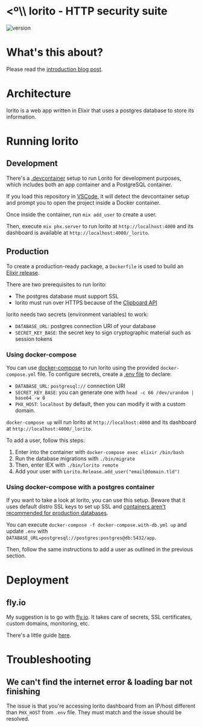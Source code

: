 # <º\\\ lorito - HTTP security suite

![version](https://img.shields.io/github/v/tag/csalazar/lorito)

# What's this about?

Please read the [introduction blog post](https://csal.medium.com/introducing-lorito-a-security-http-suite-153c6df05516).

# Architecture

lorito is a web app written in Elixir
that uses a postgres database to store its information.

# Running lorito

## Development

There's a [.devcontainer](https://containers.dev/) setup
to run Lorito for development purposes,
which includes both an app container and a PostgreSQL container.

If you load this repository in [VSCode](https://code.visualstudio.com/),
it will detect the devcontainer setup
and prompt you to open the project inside a Docker container.

Once inside the container, run `mix add_user` to create a user.

Then, execute `mix phx.server` to run lorito at `http://localhost:4000`
and its dashboard is available at `http://localhost:4000/_lorito`.

## Production

To create a production-ready package,
a `Dockerfile` is used to build an [Elixir release](https://hexdocs.pm/mix/Mix.Tasks.Release.html#module-why-releases).

There are two prerequisites to run lorito:

- The postgres database must support SSL
- lorito must run over HTTPS because of the [Clipboard API](https://developer.mozilla.org/en-US/docs/Web/API/Clipboard_API#security_considerations)

lorito needs two secrets (environment variables) to work:

- `DATABASE_URL`: postgres connection URI of your database
- `SECRET_KEY_BASE`: the secret key to sign cryptographic material such as session tokens

### Using docker-compose

You can use [docker-compose](https://docs.docker.com/compose/) to run lorito
using the provided `docker-compose.yml` file.
To configure secrets,
create a [.env file](https://docs.docker.com/compose/how-tos/environment-variables/variable-interpolation/#env-file) to declare:

* `DATABASE_URL`: `postgresql://` connection URI
* `SECRET_KEY_BASE`: you can generate one with `head -c 66 /dev/urandom | base64 -w 0`
* `PHX_HOST`: `localhost` by default, then you can modify it with a custom domain.

`docker-compose up` will run lorito at `http://localhost:4000`
and its dashboard at `http://localhost:4000/_lorito`.

To add a user, follow this steps:
1. Enter into the container with `docker-compose exec elixir /bin/bash`
2. Run the database migrations with `./bin/migrate`
3. Then, enter IEX with `./bin/lorito remote`
4. Add your user with `Lorito.Release.add_user("email@domain.tld")`

### Using docker-compose with a postgres container

If you want to take a look at lorito, you can use this setup.
Beware that it uses default distro SSL keys to set up SSL
and [containers aren't recommended for production databases](https://vsupalov.com/database-in-docker/).

You can execute `docker-compose -f docker-compose.with-db.yml up`
and update `.env` with `DATABASE_URL=postgresql://postgres:postgres@db:5432/app`.

Then, follow the same instructions to add a user
as outlined in the previous section.

# Deployment

## fly.io

My suggestion is to go with [fly.io](https://fly.io).
It takes care of secrets, SSL certificates, custom domains, monitoring, etc.

There's a little guide [here](docs/fly_io_deployment.md).

# Troubleshooting

## We can't find the internet error & loading bar not finishing

The issue is that you're accessing lorito dashboard
from an IP/host different than `PHX_HOST` from `.env` file.
They must match and the issue should be resolved.
